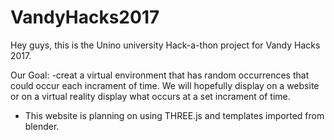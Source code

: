 # VandyHacks2017

Hey guys,
  this is the Unino university Hack-a-thon project for Vandy Hacks 2017. 
  
Our Goal:
  -creat a virtual environment that has random occurrences that could occur each incrament of time. We will hopefully display on a website      or on a virtual reality display what occurs at a set incrament of time. 
  - This website is planning on using THREE.js and templates imported from blender. 
